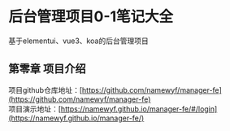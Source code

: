 
# 后台管理项目0-1笔记大全

基于elementui、vue3、koa的后台管理项目

<!-- more -->

## 第零章 项目介绍

项目github仓库地址：[https://github.com/namewyf/manager-fe](https://github.com/namewyf/manager-fe)  
项目演示地址：[https://namewyf.github.io/manager-fe/#/login](https://namewyf.github.io/manager-fe/)
